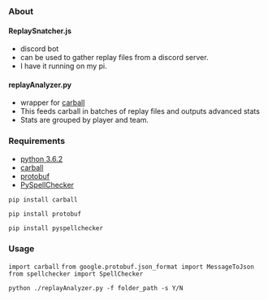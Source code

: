
### About
#### ReplaySnatcher.js 

+ discord bot
+ can be used to gather replay files from a discord server. 
+ I have it running on my pi.

#### replayAnalyzer.py 

+ wrapper for [carball](https://github.com/SaltieRL/carball) 
+ This feeds carball in batches of replay files and outputs advanced stats 
+ Stats are grouped by player and team. 

### Requirements

+ [python 3.6.2](https://www.python.org/downloads/release/python-362/)
+ [carball](https://github.com/SaltieRL/carball) 
+ [protobuf](https://developers.google.com/protocol-buffers/)
+ [PySpellChecker](https://pypi.org/project/pyspellchecker/)

`pip install carball`

`pip install protobuf`

`pip install pyspellchecker`

### Usage
`import carball`
`from google.protobuf.json_format import MessageToJson`
`from spellchecker import SpellChecker`

`python ./replayAnalyzer.py -f folder_path -s Y/N`
